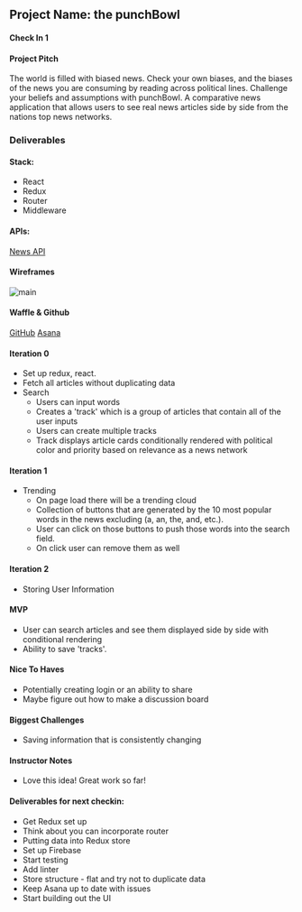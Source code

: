 ## Project Name: the punchBowl

#### Check In 1

#### Project Pitch
The world is filled with biased news.  Check your own biases, and the biases of the news you are consuming by reading across political lines.  Challenge your beliefs and assumptions with punchBowl.  A comparative news application that allows users to see real news articles side by side from the nations top news networks.

### Deliverables

#### Stack:
* React 
* Redux
* Router
* Middleware
#### APIs:
[News API](https://newsapi.org/)
#### Wireframes
![main](https://www.figma.com/file/XeaO18eRBjVzFWoa0HZrG9xp/Untitled)


#### Waffle & Github
[GitHub](https://github.com/seamus-quinn/punchbowl)
[Asana](https://app.asana.com/0/679814972497373/board)
#### Iteration 0
* Set up redux, react.
* Fetch all articles without duplicating data
* Search
  * Users can input words
  * Creates a 'track' which is a group of articles that contain all of the user inputs
  * Users can create multiple tracks
  * Track displays article cards conditionally rendered with political color and priority based on relevance as a news network

#### Iteration 1

* Trending
  * On page load there will be a trending cloud
  * Collection of buttons that are generated by the 10 most popular words in the news excluding (a, an, the, and, etc.).
  * User can click on those buttons to push those words into the search field.
  * On click user can remove them as well

#### Iteration 2

* Storing User Information

#### MVP
* User can search articles and see them displayed side by side with conditional rendering
* Ability to save 'tracks'.

#### Nice To Haves
* Potentially creating login or an ability to share
* Maybe figure out how to make a discussion board

#### Biggest Challenges
* Saving information that is consistently changing

#### Instructor Notes
* Love this idea! Great work so far!

#### Deliverables for next checkin:
* Get Redux set up
* Think about you can incorporate router
* Putting data into Redux store
* Set up Firebase
* Start testing
* Add linter
* Store structure - flat and try not to duplicate data
* Keep Asana up to date with issues
* Start building out the UI
